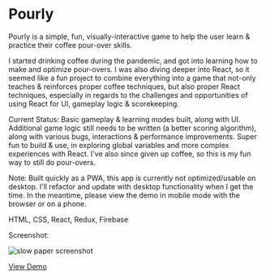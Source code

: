 # Pourly

Pourly is a simple, fun, visually-interactive game to help the user learn & practice their coffee pour-over skills.

I started drinking coffee during the pandemic, and got into learning how to make and optimize pour-overs. I was also diving deeper into React, so it seemed like a fun project to combine everything into a game that not-only teaches & reinforces proper coffee techniques, but also proper React techniques, especially in regards to the challenges and opportunities of using React for UI, gameplay logic & scorekeeping.

Current Status: Basic gameplay & learning modes built, along with UI. Additional game logic still needs to be written (a better scoring algorithm), along with various bugs, interactions & performance improvements. Super fun to build & use, in exploring global variables and more complex experiences with React. I've also since given up coffee, so this is my fun way to still do pour-overs.

Note: Built quickly as a PWA, this app is currently not optimized/usable on desktop. I'll refactor and update with desktop functionality when I get the time. In the meantime, please view the demo in mobile mode with the browser or on a phone.

HTML, CSS, React, Redux, Firebase

Screenshot:

![slow paper screenshot](https://www.dalesmith.com/temp/pourly_screenshot.png)
 
[View Demo](https://www.dalesmith.com/pourly)

